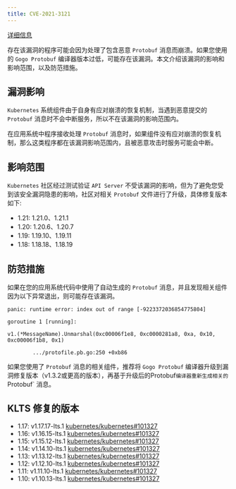 ```yaml
---
title: CVE-2021-3121
---
```


[详细信息](https://www.cvedetails.com/cve/CVE-2021-3121)

存在该漏洞的程序可能会因为处理了包含恶意 `Protobuf` 消息而崩溃。如果您使用的 `Gogo Protobuf` 编译器版本过低，可能存在该漏洞。本文介绍该漏洞的影响和影响范围，以及防范措施。

## 漏洞影响

`Kubernetes` 系统组件由于自身有应对崩溃的恢复机制，当遇到恶意提交的 `Protobuf` 消息时不会中断服务，所以不在该漏洞的影响范围内。

在应用系统中程序接收处理 `Protobuf` 消息时，如果组件没有应对崩溃的恢复机制，那么这类程序都在该漏洞影响范围内，且被恶意攻击时服务可能会中断。

## 影响范围

`Kubernetes` 社区经过测试验证 `API Server` 不受该漏洞的影响，但为了避免您受到该安全漏洞隐患的影响，社区对相关 `Protobuf` 文件进行了升级，具体修复版本如下: 

- 1.21: 1.21.0、1.21.1
- 1.20: 1.20.6、1.20.7
- 1.19: 1.19.10、1.19.11
- 1.18: 1.18.18、1.18.19

## 防范措施

如果在您的应用系统代码中使用了自动生成的 `Protobuf` 消息，并且发现相关组件因为以下异常退出，则可能存在该漏洞。

```
panic: runtime error: index out of range [-9223372036854775804]

goroutine 1 [running]:

v1.(*MessageName).Unmarshal(0xc00006f1e8, 0xc0000281a8, 0xa, 0x10, 0xc00006f1b8, 0x1)

        .../protofile.pb.go:250 +0xb86
```

如果您使用了 `Protobuf` 消息的相关组件，推荐将 `Gogo Protobuf` 编译器升级到漏洞修复版本（v1.3.2或更高的版本），再基于升级后的Protobuf` 编译器重新生成相关的 `Protobuf` 消息。

## KLTS 修复的版本

- 1.17: v1.17.17-lts.1 [kubernetes/kubernetes#101327](https://github.com/kubernetes/kubernetes/pull/101327.patch)
- 1.16: v1.16.15-lts.1 [kubernetes/kubernetes#101327](https://github.com/kubernetes/kubernetes/pull/101327.patch)
- 1.15: v1.15.12-lts.1 [kubernetes/kubernetes#101327](https://github.com/kubernetes/kubernetes/pull/101327.patch)
- 1.14: v1.14.10-lts.1 [kubernetes/kubernetes#101327](https://github.com/kubernetes/kubernetes/pull/101327.patch)
- 1.13: v1.13.12-lts.1 [kubernetes/kubernetes#101327](https://github.com/kubernetes/kubernetes/pull/101327.patch)
- 1.12: v1.12.10-lts.1 [kubernetes/kubernetes#101327](https://github.com/kubernetes/kubernetes/pull/101327.patch)
- 1.11: v1.11.10-lts.1 [kubernetes/kubernetes#101327](https://github.com/kubernetes/kubernetes/pull/101327.patch)
- 1.10: v1.10.13-lts.1 [kubernetes/kubernetes#101327](https://github.com/kubernetes/kubernetes/pull/101327.patch)
